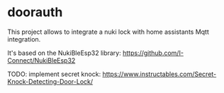 # doorauth
This project allows to integrate a nuki lock with home assistants Mqtt integration. 

It's based on the NukiBleEsp32 library: https://github.com/I-Connect/NukiBleEsp32


TODO: implement secret knock: 
https://www.instructables.com/Secret-Knock-Detecting-Door-Lock/
